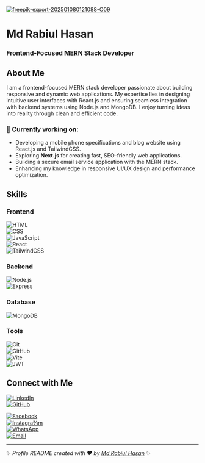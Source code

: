 <a href="https://ibb.co.com/b6KCL3s"><img src="https://i.ibb.co.com/grRfw7S/freepik-export-202501080121088-O09.jpg" alt="freepik-export-202501080121088-O09" border="0"></a>

# Md Rabiul Hasan  
### Frontend-Focused MERN Stack Developer


## About Me  
I am a frontend-focused MERN stack developer passionate about building responsive and dynamic web applications. My expertise lies in designing intuitive user interfaces with React.js and ensuring seamless integration with backend systems using Node.js and MongoDB. I enjoy turning ideas into reality through clean and efficient code.

### 🔭 Currently working on:  
- Developing a mobile phone specifications and blog website using React.js and TailwindCSS.  
- Exploring **Next.js** for creating fast, SEO-friendly web applications.  
- Building a secure email service application with the MERN stack.  
- Enhancing my knowledge in responsive UI/UX design and performance optimization.




## Skills  

### Frontend  
![HTML](https://img.shields.io/badge/-HTML5-E34F26?logo=html5&logoColor=white&style=for-the-badge)  
![CSS](https://img.shields.io/badge/-CSS3-1572B6?logo=css3&logoColor=white&style=for-the-badge)  
![JavaScript](https://img.shields.io/badge/-JavaScript-F7DF1E?logo=javascript&logoColor=black&style=for-the-badge)  
![React](https://img.shields.io/badge/-React-61DAFB?logo=react&logoColor=white&style=for-the-badge)  
![TailwindCSS](https://img.shields.io/badge/-TailwindCSS-06B6D4?logo=tailwindcss&logoColor=white&style=for-the-badge)  

### Backend  
![Node.js](https://img.shields.io/badge/-Node.js-339933?logo=node.js&logoColor=white&style=for-the-badge)  
![Express](https://img.shields.io/badge/-Express-000000?logo=express&logoColor=white&style=for-the-badge)  

### Database  
![MongoDB](https://img.shields.io/badge/-MongoDB-47A248?logo=mongodb&logoColor=white&style=for-the-badge)  

### Tools  
![Git](https://img.shields.io/badge/-Git-F05032?logo=git&logoColor=white&style=for-the-badge)  
![GitHub](https://img.shields.io/badge/-GitHub-181717?logo=github&logoColor=white&style=for-the-badge)  
![Vite](https://img.shields.io/badge/-Vite-646CFF?logo=vite&logoColor=white&style=for-the-badge)  
![JWT](https://img.shields.io/badge/-JWT-000000?logo=jsonwebtokens&logoColor=white&style=for-the-badge)

## Connect with Me  

[![LinkedIn](https://img.shields.io/badge/-LinkedIn-0A66C2?logo=linkedin&logoColor=white&style=for-the-badge)](https://www.linkedin.com/in/md-rabiul-khan-77b417254)  
[![GitHub](https://img.shields.io/badge/-GitHub-181717?logo=github&logoColor=white&style=for-the-badge)](https://github.com/rabiulkhan7224)  
 
[![Facebook](https://img.shields.io/badge/-Facebook-1877F2?logo=facebook&logoColor=white&style=for-the-badge)](https://www.facebook.com/mdrabiul.khan.351?mibextid=ZbWKwL)  
[![Instagra⅖m](https://img.shields.io/badge/-Instagram-E4405F?logo=instagram&logoColor=white&style=for-the-badge)](https://www.instagram.com/mdrabiul.khan.351?igsh=enBxbDN4eWhnc242)  
[![WhatsApp](https://img.shields.io/badge/-WhatsApp-25D366?logo=whatsapp&logoColor=white&style=for-the-badge)](https://wa.me/8801779893574)  
[![Email](https://img.shields.io/badge/-Gmail-D14836?logo=gmail&logoColor=white&style=for-the-badge)](mailto:mdrabiulkhanbabo@gmail.com)





---

✨ _Profile README created with ❤️ by [Md Rabiul Hasan](https://github.com/rabiulkhan7224)_ ✨



<!--
**rabiulkhan7224/rabiulkhan7224** is a ✨ _special_ ✨ repository because its `README.md` (this file) appears on your GitHub profile.

Here are some ideas to get you started:

- 🔭 I’m currently working on ...
- 🌱 I’m currently learning ...
- 👯 I’m looking to collaborate on ...
- 🤔 I’m looking for help with ...
- 💬 Ask me about ...
- 📫 How to reach me: ...
- 😄 Pronouns: ...
- ⚡ Fun fact: ...
-->
